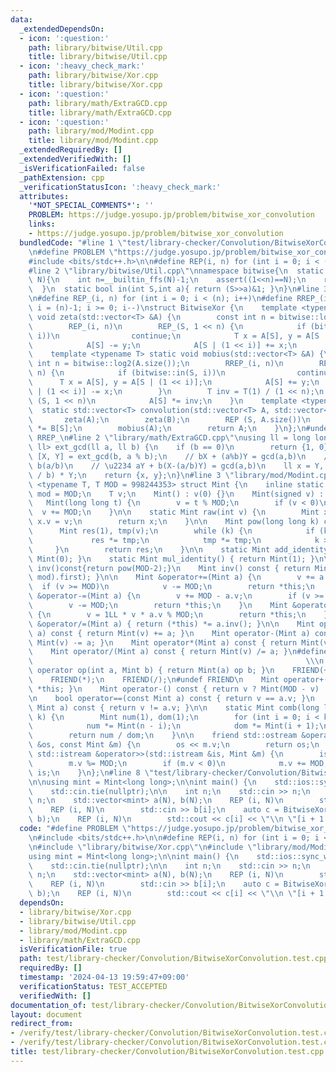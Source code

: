 ```yaml
---
data:
  _extendedDependsOn:
  - icon: ':question:'
    path: library/bitwise/Util.cpp
    title: library/bitwise/Util.cpp
  - icon: ':heavy_check_mark:'
    path: library/bitwise/Xor.cpp
    title: library/bitwise/Xor.cpp
  - icon: ':question:'
    path: library/math/ExtraGCD.cpp
    title: library/math/ExtraGCD.cpp
  - icon: ':question:'
    path: library/mod/Modint.cpp
    title: library/mod/Modint.cpp
  _extendedRequiredBy: []
  _extendedVerifiedWith: []
  _isVerificationFailed: false
  _pathExtension: cpp
  _verificationStatusIcon: ':heavy_check_mark:'
  attributes:
    '*NOT_SPECIAL_COMMENTS*': ''
    PROBLEM: https://judge.yosupo.jp/problem/bitwise_xor_convolution
    links:
    - https://judge.yosupo.jp/problem/bitwise_xor_convolution
  bundledCode: "#line 1 \"test/library-checker/Convolution/BitwiseXorConvolution.test.cpp\"\
    \n#define PROBLEM \"https://judge.yosupo.jp/problem/bitwise_xor_convolution\"\n\
    #include <bits/stdc++.h>\n\n#define REP(i, n) for (int i = 0; i < (n); i++)\n\n\
    #line 2 \"library/bitwise/Util.cpp\"\nnamespace bitwise{\n  static int log2(int\
    \ N){\n    int n=__builtin_ffs(N)-1;\n    assert((1<<n)==N);\n    return n;\n\
    \  }\n  static bool in(int S,int a){ return (S>>a)&1; }\n}\n#line 3 \"library/bitwise/Xor.cpp\"\
    \n#define REP_(i, n) for (int i = 0; i < (n); i++)\n#define RREP_(i, n) for (int\
    \ i = (n)-1; i >= 0; i--)\nstruct BitwiseXor {\n    template <typename T> static\
    \ void zeta(std::vector<T> &A) {\n        const int n = bitwise::log2(A.size());\n\
    \        REP_(i, n)\n        REP_(S, 1 << n) {\n            if (bitwise::in(S,\
    \ i))\n                continue;\n            T x = A[S], y = A[S | (1 << i)];\n\
    \            A[S] -= y;\n            A[S | (1 << i)] += x;\n        }\n    }\n\
    \    template <typename T> static void mobius(std::vector<T> &A) {\n        const\
    \ int n = bitwise::log2(A.size());\n        RREP_(i, n)\n        REP_(S, 1 <<\
    \ n) {\n            if (bitwise::in(S, i))\n                continue;\n      \
    \      T x = A[S], y = A[S | (1 << i)];\n            A[S] += y;\n            A[S\
    \ | (1 << i)] -= x;\n        }\n        T inv = T(1) / (1 << n);\n        REP\
    \ (S, 1 << n)\n            A[S] *= inv;\n    }\n    template <typename T>\n  \
    \  static std::vector<T> convolution(std::vector<T> A, std::vector<T> B) {\n \
    \       zeta(A);\n        zeta(B);\n        REP (S, A.size())\n            A[S]\
    \ *= B[S];\n        mobius(A);\n        return A;\n    }\n};\n#undef REP_\n#undef\
    \ RREP_\n#line 2 \"library/math/ExtraGCD.cpp\"\nusing ll = long long;\nstd::pair<ll,\
    \ ll> ext_gcd(ll a, ll b) {\n    if (b == 0)\n        return {1, 0};\n    auto\
    \ [X, Y] = ext_gcd(b, a % b);\n    // bX + (a%b)Y = gcd(a,b)\n    // a%b = a -\
    \ b(a/b)\n    // \u2234 aY + b(X-(a/b)Y) = gcd(a,b)\n    ll x = Y, y = X - (a\
    \ / b) * Y;\n    return {x, y};\n}\n#line 3 \"library/mod/Modint.cpp\"\ntemplate\
    \ <typename T, T MOD = 998244353> struct Mint {\n    inline static constexpr T\
    \ mod = MOD;\n    T v;\n    Mint() : v(0) {}\n    Mint(signed v) : v(v) {}\n \
    \   Mint(long long t) {\n        v = t % MOD;\n        if (v < 0)\n          \
    \  v += MOD;\n    }\n\n    static Mint raw(int v) {\n        Mint x;\n       \
    \ x.v = v;\n        return x;\n    }\n\n    Mint pow(long long k) const {\n  \
    \      Mint res(1), tmp(v);\n        while (k) {\n            if (k & 1)\n   \
    \             res *= tmp;\n            tmp *= tmp;\n            k >>= 1;\n   \
    \     }\n        return res;\n    }\n\n    static Mint add_identity() { return\
    \ Mint(0); }\n    static Mint mul_identity() { return Mint(1); }\n\n    // Mint\
    \ inv()const{return pow(MOD-2);}\n    Mint inv() const { return Mint(ext_gcd(v,\
    \ mod).first); }\n\n    Mint &operator+=(Mint a) {\n        v += a.v;\n      \
    \  if (v >= MOD)\n            v -= MOD;\n        return *this;\n    }\n    Mint\
    \ &operator-=(Mint a) {\n        v += MOD - a.v;\n        if (v >= MOD)\n    \
    \        v -= MOD;\n        return *this;\n    }\n    Mint &operator*=(Mint a)\
    \ {\n        v = 1LL * v * a.v % MOD;\n        return *this;\n    }\n    Mint\
    \ &operator/=(Mint a) { return (*this) *= a.inv(); }\n\n    Mint operator+(Mint\
    \ a) const { return Mint(v) += a; }\n    Mint operator-(Mint a) const { return\
    \ Mint(v) -= a; }\n    Mint operator*(Mint a) const { return Mint(v) *= a; }\n\
    \    Mint operator/(Mint a) const { return Mint(v) /= a; }\n#define FRIEND(op)\
    \                                                             \\\n    friend Mint\
    \ operator op(int a, Mint b) { return Mint(a) op b; }\n    FRIEND(+);\n    FRIEND(-);\n\
    \    FRIEND(*);\n    FRIEND(/);\n#undef FRIEND\n    Mint operator+() const { return\
    \ *this; }\n    Mint operator-() const { return v ? Mint(MOD - v) : Mint(v); }\n\
    \n    bool operator==(const Mint a) const { return v == a.v; }\n    bool operator!=(const\
    \ Mint a) const { return v != a.v; }\n\n    static Mint comb(long long n, int\
    \ k) {\n        Mint num(1), dom(1);\n        for (int i = 0; i < k; i++) {\n\
    \            num *= Mint(n - i);\n            dom *= Mint(i + 1);\n        }\n\
    \        return num / dom;\n    }\n\n    friend std::ostream &operator<<(std::ostream\
    \ &os, const Mint &m) {\n        os << m.v;\n        return os;\n    }\n    friend\
    \ std::istream &operator>>(std::istream &is, Mint &m) {\n        is >> m.v;\n\
    \        m.v %= MOD;\n        if (m.v < 0)\n            m.v += MOD;\n        return\
    \ is;\n    }\n};\n#line 8 \"test/library-checker/Convolution/BitwiseXorConvolution.test.cpp\"\
    \n\nusing mint = Mint<long long>;\n\nint main() {\n    std::ios::sync_with_stdio(false);\n\
    \    std::cin.tie(nullptr);\n\n    int n;\n    std::cin >> n;\n    int N = 1 <<\
    \ n;\n    std::vector<mint> a(N), b(N);\n    REP (i, N)\n        std::cin >> a[i];\n\
    \    REP (i, N)\n        std::cin >> b[i];\n    auto c = BitwiseXor::convolution(a,\
    \ b);\n    REP (i, N)\n        std::cout << c[i] << \"\\n \"[i + 1 < N];\n}\n"
  code: "#define PROBLEM \"https://judge.yosupo.jp/problem/bitwise_xor_convolution\"\
    \n#include <bits/stdc++.h>\n\n#define REP(i, n) for (int i = 0; i < (n); i++)\n\
    \n#include \"library/bitwise/Xor.cpp\"\n#include \"library/mod/Modint.cpp\"\n\n\
    using mint = Mint<long long>;\n\nint main() {\n    std::ios::sync_with_stdio(false);\n\
    \    std::cin.tie(nullptr);\n\n    int n;\n    std::cin >> n;\n    int N = 1 <<\
    \ n;\n    std::vector<mint> a(N), b(N);\n    REP (i, N)\n        std::cin >> a[i];\n\
    \    REP (i, N)\n        std::cin >> b[i];\n    auto c = BitwiseXor::convolution(a,\
    \ b);\n    REP (i, N)\n        std::cout << c[i] << \"\\n \"[i + 1 < N];\n}"
  dependsOn:
  - library/bitwise/Xor.cpp
  - library/bitwise/Util.cpp
  - library/mod/Modint.cpp
  - library/math/ExtraGCD.cpp
  isVerificationFile: true
  path: test/library-checker/Convolution/BitwiseXorConvolution.test.cpp
  requiredBy: []
  timestamp: '2024-04-13 19:59:47+09:00'
  verificationStatus: TEST_ACCEPTED
  verifiedWith: []
documentation_of: test/library-checker/Convolution/BitwiseXorConvolution.test.cpp
layout: document
redirect_from:
- /verify/test/library-checker/Convolution/BitwiseXorConvolution.test.cpp
- /verify/test/library-checker/Convolution/BitwiseXorConvolution.test.cpp.html
title: test/library-checker/Convolution/BitwiseXorConvolution.test.cpp
---
```

